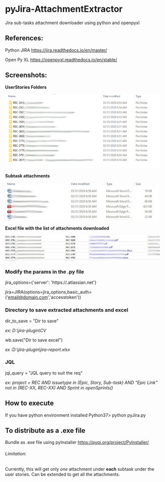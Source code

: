 # pyJira-AttachmentExtractor
Jira sub-tasks attachment downloader using python and openpyxl

## References:
Python JIRA 
https://jira.readthedocs.io/en/master/

Open Py XL
https://openpyxl.readthedocs.io/en/stable/

## Screenshots:
__UserStories Folders__

![User Stories Folders](/images/stories.png)

__Subtask attachments__

![Subtask attachment](/images/subtasks_attc.jpg)


__Excel file with the list of attachments downloaded__

![Excel file with the list of attachments downloaded](/images/excel.jpg)


### Modify the params in the .py file
jira_options={'server': 'https://<company>.atlassian.net'}

jira=JIRA(options=jira_options,basic_auth=('email@domain.com','accesstoken'))

### Directory to save extracted attachments and excel
dir_to_save = "Dir to save" 

_ex: D:\\jira-plugin\\CV_

wb.save("Dir to save excel") 

_ex :D:\\jira-plugin\\jira-report.xlsx_

### JQL
jql_query = "JQL query to suit the req" 

_ex: project = REC AND issuetype in (Epic, Story, Sub-task) AND "Epic Link" not in (REC-XX, REC-XX) AND Sprint in openSprints()_


## How to execute
If you have python environment installed
Python37> python pyJira.py

## To distribute as a .exe file
Bundle as .exe file using pyInstaller
https://pypi.org/project/PyInstaller/ 

###### Limitation:
Currently, this will get only *one* attachment under **each** subtask under the user stories.
Can be extended to get all the attachments.
